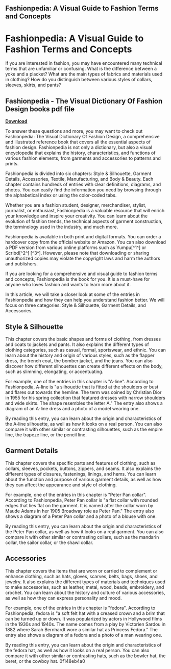 ## Fashionpedia: A Visual Guide to Fashion Terms and Concepts

  
# Fashionpedia: A Visual Guide to Fashion Terms and Concepts
 
If you are interested in fashion, you may have encountered many technical terms that are unfamiliar or confusing. What is the difference between a yoke and a placket? What are the main types of fabrics and materials used in clothing? How do you distinguish between various styles of collars, sleeves, skirts, and pants?
 
## Fashionpedia - The Visual Dictionary Of Fashion Design books pdf file


[**Download**](https://www.google.com/url?q=https%3A%2F%2Fcinurl.com%2F2tLqAk&sa=D&sntz=1&usg=AOvVaw3x_Xsz-mD0_5EDCToqFVLG)

 
To answer these questions and more, you may want to check out Fashionpedia: The Visual Dictionary Of Fashion Design, a comprehensive and illustrated reference book that covers all the essential aspects of fashion design. Fashionpedia is not only a dictionary, but also a visual encyclopedia that explains the history, characteristics, and functions of various fashion elements, from garments and accessories to patterns and prints.
 
Fashionpedia is divided into six chapters: Style & Silhouette, Garment Details, Accessories, Textile, Manufacturing, and Body & Beauty. Each chapter contains hundreds of entries with clear definitions, diagrams, and photos. You can easily find the information you need by browsing through the alphabetical index or using the color-coded tabs.
 
Whether you are a fashion student, designer, merchandiser, stylist, journalist, or enthusiast, Fashionpedia is a valuable resource that will enrich your knowledge and inspire your creativity. You can learn about the evolution of fashion trends, the technical aspects of garment construction, the terminology used in the industry, and much more.
 
Fashionpedia is available in both print and digital formats. You can order a hardcover copy from the official website or Amazon. You can also download a PDF version from various online platforms such as Yumpu[^1^] or Scribd[^2^] [^3^]. However, please note that downloading or sharing unauthorized copies may violate the copyright laws and harm the authors and publishers.
 
If you are looking for a comprehensive and visual guide to fashion terms and concepts, Fashionpedia is the book for you. It is a must-have for anyone who loves fashion and wants to learn more about it.
  
In this article, we will take a closer look at some of the entries in Fashionpedia and how they can help you understand fashion better. We will focus on three categories: Style & Silhouette, Garment Details, and Accessories.
 
## Style & Silhouette
 
This chapter covers the basic shapes and forms of clothing, from dresses and coats to jackets and pants. It also explains the different types of clothing categories, such as casual, formal, sportswear, and ethnic. You can learn about the history and origin of various styles, such as the flapper dress, the trench coat, the bomber jacket, and the jeans. You can also discover how different silhouettes can create different effects on the body, such as slimming, elongating, or accentuating.
 
For example, one of the entries in this chapter is "A-line". According to Fashionpedia, A-line is "a silhouette that is fitted at the shoulders or bust and flares out towards the hemline. The term was coined by Christian Dior in 1955 for his spring collection that featured dresses with narrow shoulders and wide skirts. The shape resembles the letter A." The entry also shows a diagram of an A-line dress and a photo of a model wearing one.
 
By reading this entry, you can learn about the origin and characteristics of the A-line silhouette, as well as how it looks on a real person. You can also compare it with other similar or contrasting silhouettes, such as the empire line, the trapeze line, or the pencil line.
 
## Garment Details
 
This chapter covers the specific parts and features of clothing, such as collars, sleeves, pockets, buttons, zippers, and seams. It also explains the different types of closures, fastenings, linings, and hems. You can learn about the function and purpose of various garment details, as well as how they can affect the appearance and style of clothing.
 
For example, one of the entries in this chapter is "Peter Pan collar". According to Fashionpedia, Peter Pan collar is "a flat collar with rounded edges that lies flat on the garment. It is named after the collar worn by Maude Adams in her 1905 Broadway role as Peter Pan." The entry also shows a diagram of a Peter Pan collar and a photo of a blouse with one.
 
By reading this entry, you can learn about the origin and characteristics of the Peter Pan collar, as well as how it looks on a real garment. You can also compare it with other similar or contrasting collars, such as the mandarin collar, the sailor collar, or the shawl collar.
 
## Accessories
 
This chapter covers the items that are worn or carried to complement or enhance clothing, such as hats, gloves, scarves, belts, bags, shoes, and jewelry. It also explains the different types of materials and techniques used to make accessories, such as leather, metal, wood, beads, embroidery, and crochet. You can learn about the history and culture of various accessories, as well as how they can express personality and mood.
 
For example, one of the entries in this chapter is "fedora". According to Fashionpedia, fedora is "a soft felt hat with a creased crown and a brim that can be turned up or down. It was popularized by actors in Hollywood films in the 1930s and 1940s. The name comes from a play by Victorien Sardou in 1882 where Sarah Bernhardt wore a similar hat as Princess Fedora." The entry also shows a diagram of a fedora and a photo of a man wearing one.
 
By reading this entry, you can learn about the origin and characteristics of the fedora hat, as well as how it looks on a real person. You can also compare it with other similar or contrasting hats, such as the bowler hat, the beret, or the cowboy hat.
 0f148eb4a0
